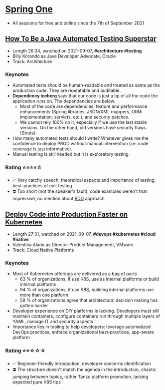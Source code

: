 # [Spring One](https://springone.io/)

- All sessions for free and online since the 7th of September 2021

## [How To Be a Java Automated Testing Superstar](https://springone.io/2021/sessions/how-to-be-a-java-automated-testing-superstar)
- Length 26:24, watched on 2021-09-07, **#architecture #testing**
- Billy Korando as Java Developer Advocate, Oracle
- Track: Architecture

### Keynotes
- Automated tests should be human-readable and treated as same as the production code. They are repeatable and auditable.
- **Dependency iceberg** says that our code is just a tip of all the code the application runs on. The dependencies are below.
  - Most of the code are dependencies, feature and performance enhancements (Spring libraries, JSON/XML mappers, ORM implementation, servlets, etc.), and security patches.
  - We cannot rely 100% on it, especially if we use the last stable versions. On the other hand, old versions have security flaws (Struts).
- How many automated tests should I write? Whatever gives me the confidence to deploy PROD without manual intervention (i.e. code coverage is just informative).
- Manual testing is still needed but it is exploratory testing.

### Rating ⭐⭐⭐⭐☆
- ✅ Very catchy speech, theoretical aspects and importance of testing, best-practices of unit testing
- ⛔ Too short (not the speaker's fault), code examples weren't that impressive, no mention about [BDD](https://en.wikipedia.org/wiki/Behavior-driven_development) approach

## [Deploy Code into Production Faster on Kubernetes](https://springone.io/2021/sessions/modern-application-configuration-in-kubernetes)
- Length 27:31, watched on 2021-09-07, **#devops #kubernetes #cloud #native**
- Valentina Alaria as Director Product Management, VMware
- Track: Cloud Native Platforms

### Keynotes
- Most of Kubernetes offerings are delivered as a bag of parts
  - 63 % of organizations, if use K8S, use as internal platforms or build internal platforms
  - 94 % of organizations, if use K8S, building internal platforms use more than one platform
  - 58 % of organizations agree that architectural decision making has gotten harder
- Developer experience on DIY platforms is lacking. Developers must still maintain containers, configure containers run through multiple layers of YAML, manage IT and security aspects
- Importance lies in tooling to help developers: leverage automatized DevOps practices,  enforce organizational best-practices, app-aware platform

### Rating ⭐⭐☆☆☆
- ✅ Beginner-friendly introduction, developer concerns identification
- ⛔ The structure doesn't match the agenda in the introduction, chaotic jumping between topics, rather Tanzu platform promotion, lacking expected pure K8S tips


